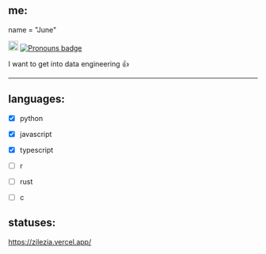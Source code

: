## me:
name = "June"
  
<a href='https://en.pronouns.page/@zilezia'><img src="https://en.pronouns.page/logo/logo-primary.svg" alt="Pronouns logo" title='pronouns' height="20"></a> [![Pronouns badge](https://img.shields.io/badge/she/it-c71585?style=plastic)](https://en.pronouns.page/@zilezia)

I want to get into data engineering 👍

---

## languages:
- [X] python
- [X] javascript
- [X] typescript
- [ ] r
- [ ] rust
- [ ] c


## statuses:
https://zilezia.vercel.app/

<!-- [ZJountries api](https://github.com/Zilezia/ZJountries-api)

[ZJountries](https://github.com/Zilezia/ZJountries)

[Project Statuses](https://github.com/Zilezia/zilezia-vercel-app) -->

[//]: # (idk might start in like a month or so maybe longer)
<!-- [Playful Pandas](https://github.com/Zilezia/playful_pandas) -->

<!-- [lain svg's](https://github.com/Zilezia/lain-svg) <!-- unnecessary to be announced its a more personal thing :/ -->

[//]: # (funny comment test)
